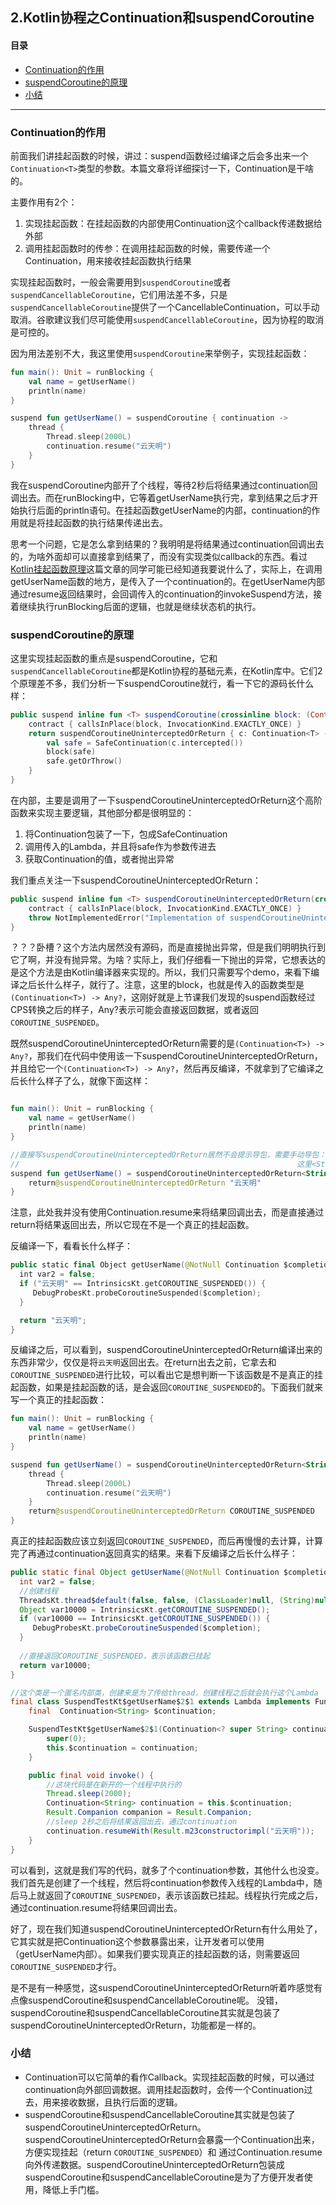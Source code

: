 2.Kotlin协程之Continuation和suspendCoroutine
---
#### 目录
- [Continuation的作用](#head1)
- [suspendCoroutine的原理](#head2)
- [小结](#head3)

---

### <span id="head1">Continuation的作用</span>
前面我们讲挂起函数的时候，讲过：suspend函数经过编译之后会多出来一个`Continuation<T>`类型的参数。本篇文章将详细探讨一下，Continuation是干啥的。

主要作用有2个：

1. 实现挂起函数：在挂起函数的内部使用Continuation这个callback传递数据给外部
2. 调用挂起函数时的传参：在调用挂起函数的时候，需要传递一个Continuation，用来接收挂起函数执行结果

实现挂起函数时，一般会需要用到`suspendCoroutine`或者`suspendCancellableCoroutine`，它们用法差不多，只是`suspendCancellableCoroutine`提供了一个CancellableContinuation，可以手动取消。谷歌建议我们尽可能使用`suspendCancellableCoroutine`，因为协程的取消是可控的。

因为用法差别不大，我这里使用`suspendCoroutine`来举例子，实现挂起函数：

```kotlin
fun main(): Unit = runBlocking {
    val name = getUserName()
    println(name)
}

suspend fun getUserName() = suspendCoroutine { continuation ->
    thread {
        Thread.sleep(2000L)
        continuation.resume("云天明")
    }
}
```

我在suspendCoroutine内部开了个线程，等待2秒后将结果通过continuation回调出去。而在runBlocking中，它等着getUserName执行完，拿到结果之后才开始执行后面的println语句。在挂起函数getUserName的内部，continuation的作用就是将挂起函数的执行结果传递出去。

思考一个问题，它是怎么拿到结果的？我明明是将结果通过continuation回调出去的，为啥外面却可以直接拿到结果了，而没有实现类似callback的东西。看过[Kotlin挂起函数原理](https://github.com/xfhy/Android-Notes/blob/master/Blogs/Kotlin/Kotlin%E6%8C%82%E8%B5%B7%E5%87%BD%E6%95%B0%E5%8E%9F%E7%90%86.md)这篇文章的同学可能已经知道我要说什么了，实际上，在调用getUserName函数的地方，是传入了一个continuation的。在getUserName内部通过resume返回结果时，会回调传入的continuation的invokeSuspend方法，接着继续执行runBlocking后面的逻辑，也就是继续状态机的执行。

### <span id="head2">suspendCoroutine的原理</span>

这里实现挂起函数的重点是suspendCoroutine，它和`suspendCancellableCoroutine`都是Kotlin协程的基础元素，在Kotlin库中。它们2个原理差不多，我们分析一下suspendCoroutine就行，看一下它的源码长什么样：

```kotlin
public suspend inline fun <T> suspendCoroutine(crossinline block: (Continuation<T>) -> Unit): T {
    contract { callsInPlace(block, InvocationKind.EXACTLY_ONCE) }
    return suspendCoroutineUninterceptedOrReturn { c: Continuation<T> ->
        val safe = SafeContinuation(c.intercepted())
        block(safe)
        safe.getOrThrow()
    }
}
```

在内部，主要是调用了一下suspendCoroutineUninterceptedOrReturn这个高阶函数来实现主要逻辑，其他部分都是很明显的：

1. 将Continuation包装了一下，包成SafeContinuation
2. 调用传入的Lambda，并且将safe作为参数传进去
3. 获取Continuation的值，或者抛出异常

我们重点关注一下suspendCoroutineUninterceptedOrReturn：

```kotlin
public suspend inline fun <T> suspendCoroutineUninterceptedOrReturn(crossinline block: (Continuation<T>) -> Any?): T {
    contract { callsInPlace(block, InvocationKind.EXACTLY_ONCE) }
    throw NotImplementedError("Implementation of suspendCoroutineUninterceptedOrReturn is intrinsic")
}
```

？？？卧槽？这个方法内居然没有源码，而是直接抛出异常，但是我们明明执行到它了啊，并没有抛异常。为啥？实际上，我们仔细看一下抛出的异常，它想表达的是这个方法是由Kotlin编译器来实现的。所以，我们只需要写个demo，来看下编译之后长什么样子，就行了。注意，这里的block，也就是传入的函数类型是`(Continuation<T>) -> Any?`，这刚好就是上节课我们发现的suspend函数经过CPS转换之后的样子，Any?表示可能会直接返回数据，或者返回`COROUTINE_SUSPENDED`。

既然suspendCoroutineUninterceptedOrReturn需要的是`(Continuation<T>) -> Any?`，那我们在代码中使用该一下suspendCoroutineUninterceptedOrReturn，并且给它一个`(Continuation<T>) -> Any?`，然后再反编译，不就拿到了它编译之后长什么样子了么，就像下面这样：

```kotlin

fun main(): Unit = runBlocking {
    val name = getUserName()
    println(name)
}

//直接写suspendCoroutineUninterceptedOrReturn居然不会提示导包，需要手动导包：import kotlin.coroutines.intrinsics.*
//                                                              这里<String>可以不用写，可以推导出来，咱学东西时还是把这个写上，知道有这个东西
suspend fun getUserName() = suspendCoroutineUninterceptedOrReturn<String> { continuation ->
    return@suspendCoroutineUninterceptedOrReturn "云天明"
}
```

注意，此处我并没有使用Continuation.resume来将结果回调出去，而是直接通过return将结果返回出去，所以它现在不是一个真正的挂起函数。

反编译一下，看看长什么样子：

```kotlin
public static final Object getUserName(@NotNull Continuation $completion) {
  int var2 = false;
  if ("云天明" == IntrinsicsKt.getCOROUTINE_SUSPENDED()) {
     DebugProbesKt.probeCoroutineSuspended($completion);
  }

  return "云天明";
}
```

反编译之后，可以看到，suspendCoroutineUninterceptedOrReturn编译出来的东西非常少，仅仅是将`云天明`返回出去。在return出去之前，它拿去和`COROUTINE_SUSPENDED`进行比较，可以看出它是想判断一下该函数是不是真正的挂起函数，如果是挂起函数的话，是会返回`COROUTINE_SUSPENDED`的。下面我们就来写一个真正的挂起函数：

```kotlin
fun main(): Unit = runBlocking {
    val name = getUserName()
    println(name)
}

suspend fun getUserName() = suspendCoroutineUninterceptedOrReturn<String> { continuation ->
    thread {
        Thread.sleep(2000L)
        continuation.resume("云天明")
    }
    return@suspendCoroutineUninterceptedOrReturn COROUTINE_SUSPENDED
}
```

真正的挂起函数应该立刻返回`COROUTINE_SUSPENDED`，而后再慢慢的去计算，计算完了再通过continuation返回真实的结果。来看下反编译之后长什么样子：

```java
public static final Object getUserName(@NotNull Continuation $completion) {
  int var2 = false;
  //创建线程
  ThreadsKt.thread$default(false, false, (ClassLoader)null, (String)null, 0, (Function0)(new SuspendTestKt$getUserName$2$1($completion)), 31, (Object)null);
  Object var10000 = IntrinsicsKt.getCOROUTINE_SUSPENDED();
  if (var10000 == IntrinsicsKt.getCOROUTINE_SUSPENDED()) {
     DebugProbesKt.probeCoroutineSuspended($completion);
  }
  
  //直接返回COROUTINE_SUSPENDED，表示该函数已挂起
  return var10000;
}

//这个类是一个匿名内部类，创建来是为了传给thread，创建线程之后就会执行这个Lambda
final class SuspendTestKt$getUserName$2$1 extends Lambda implements Function0<Unit> {
    final  Continuation<String> $continuation;

    SuspendTestKt$getUserName$2$1(Continuation<? super String> continuation) {
        super(0);
        this.$continuation = continuation;
    }

    public final void invoke() {
        //这块代码是在新开的一个线程中执行的
        Thread.sleep(2000);
        Continuation<String> continuation = this.$continuation;
        Result.Companion companion = Result.Companion;
        //sleep 2秒之后将结果返回出去，通过continuation
        continuation.resumeWith(Result.m23constructorimpl("云天明"));
    }
}

```
可以看到，这就是我们写的代码，就多了个continuation参数，其他什么也没变。我们首先是创建了一个线程，然后将continuation参数传入线程的Lambda中，随后马上就返回了`COROUTINE_SUSPENDED`，表示该函数已挂起。线程执行完成之后，通过continuation.resume将结果回调出去。

好了，现在我们知道suspendCoroutineUninterceptedOrReturn有什么用处了，它其实就是把Continuation这个参数暴露出来，让开发者可以使用（getUserName内部）。如果我们要实现真正的挂起函数的话，则需要返回`COROUTINE_SUSPENDED`才行。

是不是有一种感觉，这suspendCoroutineUninterceptedOrReturn听着咋感觉有点像suspendCoroutine和suspendCancellableCoroutine呢。 没错，suspendCoroutine和suspendCancellableCoroutine其实就是包装了suspendCoroutineUninterceptedOrReturn，功能都是一样的。

### <span id="head3">小结</span>

- Continuation可以它简单的看作Callback。实现挂起函数的时候，可以通过continuation向外部回调数据。调用挂起函数时，会传一个Continuation过去，用来接收数据，且执行后面的逻辑。
- suspendCoroutine和suspendCancellableCoroutine其实就是包装了suspendCoroutineUninterceptedOrReturn。suspendCoroutineUninterceptedOrReturn会暴露一个Continuation出来，方便实现挂起（return `COROUTINE_SUSPENDED`）和 通过Continuation.resume向外传递数据。suspendCoroutineUninterceptedOrReturn包装成suspendCoroutine和suspendCancellableCoroutine是为了方便开发者使用，降低上手门槛。
